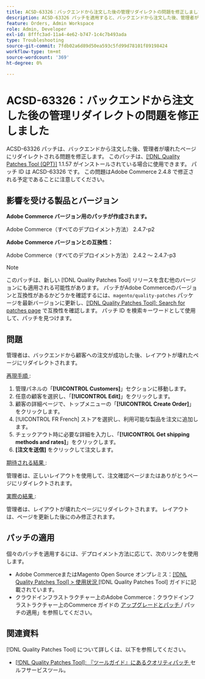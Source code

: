 ```yaml
---
title: ACSD-63326：バックエンドから注文した後の管理リダイレクトの問題を修正しました
description: ACSD-63326 パッチを適用すると、バックエンドから注文した後、管理者が壊れたページにリダイレクトされるAdobe Commerceの問題を修正できます。
feature: Orders, Admin Workspace
role: Admin, Developer
exl-id: 8fffc3ad-11a4-4e62-b747-1c4c7b493ada
type: Troubleshooting
source-git-commit: 7fdb02a6d89d50ea593c5fd99d78101f89198424
workflow-type: tm+mt
source-wordcount: '369'
ht-degree: 0%

---
```


# ACSD-63326：バックエンドから注文した後の管理リダイレクトの問題を修正しました

ACSD-63326 パッチは、バックエンドから注文した後、管理者が壊れたページにリダイレクトされる問題を修正します。 このパッチは、[[!DNL Quality Patches Tool (QPT)]](/help/tools/quality-patches-tool/quality-patches-tool-to-self-serve-quality-patches.md) 1.1.57 がインストールされている場合に使用できます。 パッチ ID は ACSD-63326 です。 この問題はAdobe Commerce 2.4.8 で修正される予定であることに注意してください。

## 影響を受ける製品とバージョン

**Adobe Commerce バージョン用のパッチが作成されます。**

Adobe Commerce（すべてのデプロイメント方法） 2.4.7-p2

**Adobe Commerce バージョンとの互換性：**

Adobe Commerce（すべてのデプロイメント方法） 2.4.2 ～ 2.4.7-p3

>[!NOTE]
>
>このパッチは、新しい [!DNL Quality Patches Tool] リリースを含む他のバージョンにも適用される可能性があります。 パッチがAdobe Commerceのバージョンと互換性があるかどうかを確認するには、`magento/quality-patches` パッケージを最新バージョンに更新し、[[!DNL Quality Patches Tool]: Search for patches page](https://experienceleague.adobe.com/tools/commerce-quality-patches/index.html?lang=ja) で互換性を確認します。 パッチ ID を検索キーワードとして使用して、パッチを見つけます。

## 問題

管理者は、バックエンドから顧客への注文が成功した後、レイアウトが壊れたページにリダイレクトされます。

<u> 再現手順 </u>:

1. 管理パネルの「**[!UICONTROL Customers]**」セクションに移動します。
1. 任意の顧客を選択し、「**[!UICONTROL Edit]**」をクリックします。
1. 顧客の詳細ページで、トップメニューの「**[!UICONTROL Create Order]**」をクリックします。
1. [!UICONTROL FR French] ストアを選択し、利用可能な製品を注文に追加します。
1. チェックアウト時に必要な詳細を入力し、「**[!UICONTROL Get shipping methods and rates]**」をクリックします。
1. **[注文を送信]** をクリックして注文します。

<u> 期待される結果 </u>:

管理者は、正しいレイアウトを使用して、注文確認ページまたはありがとうページにリダイレクトされます。

<u> 実際の結果 </u>:

管理者は、レイアウトが壊れたページにリダイレクトされます。 レイアウトは、ページを更新した後にのみ修正されます。

## パッチの適用

個々のパッチを適用するには、デプロイメント方法に応じて、次のリンクを使用します。

* Adobe CommerceまたはMagento Open Source オンプレミス：[[!DNL Quality Patches Tool] > 使用状況 ](/help/tools/quality-patches-tool/usage.md) [!DNL Quality Patches Tool] ガイドに記載されています。
* クラウドインフラストラクチャー上のAdobe Commerce：クラウドインフラストラクチャー上のCommerce ガイドの [ アップグレードとパッチ ](https://experienceleague.adobe.com/docs/commerce-cloud-service/user-guide/develop/upgrade/apply-patches.html?lang=ja)/ パッチの適用」を参照してください。


## 関連資料

[!DNL Quality Patches Tool] について詳しくは、以下を参照してください。

* [[!DNL Quality Patches Tool]: 『ツールガイド』にあるクオリティパッチ ](/help/tools/quality-patches-tool/quality-patches-tool-to-self-serve-quality-patches.md) セルフサービスツール。

